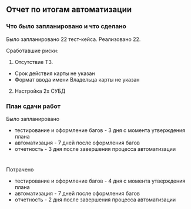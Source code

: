 ## Отчет по итогам автоматизации
### Что было запланировано и что сделано
Было запланировано 22  тест-кейса. Реализовано 22.

Сработавшие риски: 
1. Отсутствие ТЗ. 
* Срок действия карты не указан
* Формат ввода имени Владельца карты не указан

2. Настройка 2х СУБД
### План сдачи работ
Было запланировано
* тестирование и оформление багов - 3 дня с момента утверждения плана
* автоматизация - 7 дней после оформления багов
* отчетность - 3 дня после завершения процесса автоматизации
#
Потрачено 
* тестирование и оформление багов - 4 дня с момента утверждения плана
* автоматизация - 7 дней после оформления багов
* отчетность - 2 дня после завершения процесса автоматизации